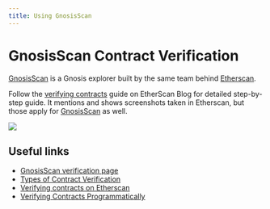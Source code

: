 ```yaml
---
title: Using GnosisScan
---
```


# GnosisScan Contract Verification

[GnosisScan](https://gnosisscan.io) is a Gnosis explorer built by the same team behind [Etherscan](https://etherscan.io/).

Follow the [verifying contracts](https://medium.com/etherscan-blog/verifying-contracts-on-etherscan-f995ab772327) guide on EtherScan Blog for detailed step-by-step guide. It mentions and shows screenshots taken in Etherscan, but those apply for [GnosisScan](https://gnosisscan.io) as well.

![](/img/developers/verify/gnosisscan.png)

## Useful links

- [GnosisScan verification page](https://gnosisscan.io/verifyContract)
- [Types of Contract Verification](https://info.etherscan.com/types-of-contract-verification/)
- [Verifying contracts on Etherscan](https://medium.com/etherscan-blog/verifying-contracts-on-etherscan-f995ab772327)
- [Verifying Contracts Programmatically](https://docs.etherscan.io/tutorials/verifying-contracts-programmatically)